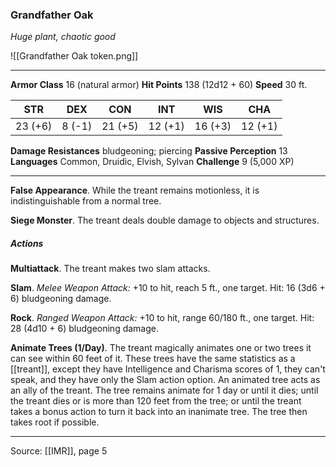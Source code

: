 ### Grandfather Oak
_Huge plant, chaotic good_

![[Grandfather Oak token.png]]


---

**Armor Class** 16 (natural armor)
**Hit Points** 138 (12d12 + 60)
**Speed** 30 ft.

| STR     | DEX     | CON     | INT     | WIS     | CHA     |
|---------|---------|---------|---------|---------|---------|
| 23 (+6) | 8 (-1) | 21 (+5) | 12 (+1) | 16 (+3) | 12 (+1) |

**Damage Resistances** bludgeoning; piercing
**Passive Perception** 13
**Languages** Common, Druidic, Elvish, Sylvan
**Challenge** 9 (5,000 XP)

---

**False Appearance**. While the treant remains motionless, it is indistinguishable from a normal tree.

**Siege Monster**. The treant deals double damage to objects and structures.

##### Actions
**Multiattack**. The treant makes two slam attacks.

**Slam**. _Melee Weapon Attack:_ +10 to hit, reach 5 ft., one target. Hit: 16 (3d6 + 6) bludgeoning damage.

**Rock**. _Ranged Weapon Attack:_ +10 to hit, range 60/180 ft., one target. Hit: 28 (4d10 + 6) bludgeoning damage.

**Animate Trees (1/Day)**. The treant magically animates one or two trees it can see within 60 feet of it. These trees have the same statistics as a [[treant]], except they have Intelligence and Charisma scores of 1, they can't speak, and they have only the Slam action option. An animated tree acts as an ally of the treant. The tree remains animate for 1 day or until it dies; until the treant dies or is more than 120 feet from the tree; or until the treant takes a bonus action to turn it back into an inanimate tree. The tree then takes root if possible.


---

Source: [[IMR]], page 5